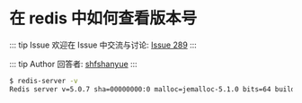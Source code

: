 # 在 redis 中如何查看版本号



::: tip Issue 
 欢迎在 Issue 中交流与讨论: [Issue 289](https://github.com/shfshanyue/Daily-Question/issues/289) 
:::

::: tip Author 
回答者: [shfshanyue](https://github.com/shfshanyue) 
:::

``` bash
$ redis-server -v
Redis server v=5.0.7 sha=00000000:0 malloc=jemalloc-5.1.0 bits=64 build=fbc6fab733127977
```